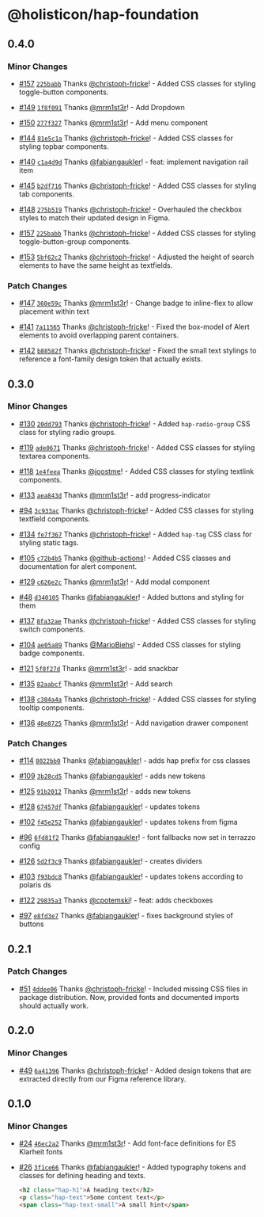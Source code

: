 # @holisticon/hap-foundation

## 0.4.0

### Minor Changes

- [#157](https://github.com/holisticon/atomic-playfulness/pull/157) [`225babb`](https://github.com/holisticon/atomic-playfulness/commit/225babb42adbb6b9bfd1047044b778d1d91bccff) Thanks [@christoph-fricke](https://github.com/christoph-fricke)! - Added CSS classes for styling toggle-button components.

- [#149](https://github.com/holisticon/atomic-playfulness/pull/149) [`1f8f091`](https://github.com/holisticon/atomic-playfulness/commit/1f8f091fdcc3b850092d7007516bd6b162d052e5) Thanks [@mrm1st3r](https://github.com/mrm1st3r)! - Add Dropdown

- [#150](https://github.com/holisticon/atomic-playfulness/pull/150) [`277f327`](https://github.com/holisticon/atomic-playfulness/commit/277f3272addb8ff9ee289539adca07dd50d401dd) Thanks [@mrm1st3r](https://github.com/mrm1st3r)! - Add menu component

- [#144](https://github.com/holisticon/atomic-playfulness/pull/144) [`81e5c1a`](https://github.com/holisticon/atomic-playfulness/commit/81e5c1a3407e6251b24e777184957dd3fd0ea158) Thanks [@christoph-fricke](https://github.com/christoph-fricke)! - Added CSS classes for styling topbar components.

- [#140](https://github.com/holisticon/atomic-playfulness/pull/140) [`c1a4d9d`](https://github.com/holisticon/atomic-playfulness/commit/c1a4d9db563cd2e81c64fe87f6fc7b4cd38d8051) Thanks [@fabiangaukler](https://github.com/fabiangaukler)! - feat: implement navigation rail item

- [#145](https://github.com/holisticon/atomic-playfulness/pull/145) [`b2df716`](https://github.com/holisticon/atomic-playfulness/commit/b2df71698e745595d9958903f1168002f595f3e3) Thanks [@christoph-fricke](https://github.com/christoph-fricke)! - Added CSS classes for styling tab components.

- [#148](https://github.com/holisticon/atomic-playfulness/pull/148) [`275b519`](https://github.com/holisticon/atomic-playfulness/commit/275b5199b58e5b7dff08bde16441303898c4b9e9) Thanks [@christoph-fricke](https://github.com/christoph-fricke)! - Overhauled the checkbox styles to match their updated design in Figma.

- [#157](https://github.com/holisticon/atomic-playfulness/pull/157) [`225babb`](https://github.com/holisticon/atomic-playfulness/commit/225babb42adbb6b9bfd1047044b778d1d91bccff) Thanks [@christoph-fricke](https://github.com/christoph-fricke)! - Added CSS classes for styling toggle-button-group components.

- [#153](https://github.com/holisticon/atomic-playfulness/pull/153) [`5bf62c2`](https://github.com/holisticon/atomic-playfulness/commit/5bf62c262c2195d3ac1388b2f9dfc82fa6b7cec2) Thanks [@christoph-fricke](https://github.com/christoph-fricke)! - Adjusted the height of search elements to have the same height as textfields.

### Patch Changes

- [#147](https://github.com/holisticon/atomic-playfulness/pull/147) [`360e59c`](https://github.com/holisticon/atomic-playfulness/commit/360e59c7a8f9954d62bdc87058ee64f99284cd19) Thanks [@mrm1st3r](https://github.com/mrm1st3r)! - Change badge to inline-flex to allow placement within text

- [#141](https://github.com/holisticon/atomic-playfulness/pull/141) [`7a11565`](https://github.com/holisticon/atomic-playfulness/commit/7a115659511cb301586b8e6c4382343605a6f2b2) Thanks [@christoph-fricke](https://github.com/christoph-fricke)! - Fixed the box-model of Alert elements to avoid overlapping parent containers.

- [#142](https://github.com/holisticon/atomic-playfulness/pull/142) [`b88582f`](https://github.com/holisticon/atomic-playfulness/commit/b88582f88ac5028c16f81baeaf2fe5ed5d9451ea) Thanks [@christoph-fricke](https://github.com/christoph-fricke)! - Fixed the small text stylings to reference a font-family design token that actually exists.

## 0.3.0

### Minor Changes

- [#130](https://github.com/holisticon/atomic-playfulness/pull/130) [`20dd793`](https://github.com/holisticon/atomic-playfulness/commit/20dd7931d61dbabdc21598ff07297666f389e83e) Thanks [@christoph-fricke](https://github.com/christoph-fricke)! - Added `hap-radio-group` CSS class for styling radio groups.

- [#119](https://github.com/holisticon/atomic-playfulness/pull/119) [`ade0671`](https://github.com/holisticon/atomic-playfulness/commit/ade0671a569b638cf7da9990e6b745beb201323c) Thanks [@christoph-fricke](https://github.com/christoph-fricke)! - Added CSS classes for styling textarea components.

- [#118](https://github.com/holisticon/atomic-playfulness/pull/118) [`1e4feea`](https://github.com/holisticon/atomic-playfulness/commit/1e4feeaa58439b4e53709c8499774a5e3d39bbce) Thanks [@joostme](https://github.com/joostme)! - Added CSS classes for styling textlink components.

- [#133](https://github.com/holisticon/atomic-playfulness/pull/133) [`aea843d`](https://github.com/holisticon/atomic-playfulness/commit/aea843dae38084c40698d59164f1a72680ca96c5) Thanks [@mrm1st3r](https://github.com/mrm1st3r)! - add progress-indicator

- [#94](https://github.com/holisticon/atomic-playfulness/pull/94) [`3c933ac`](https://github.com/holisticon/atomic-playfulness/commit/3c933accc426cb010d46e9812ac4086a64518d93) Thanks [@christoph-fricke](https://github.com/christoph-fricke)! - Added CSS classes for styling textfield components.

- [#134](https://github.com/holisticon/atomic-playfulness/pull/134) [`fe7f367`](https://github.com/holisticon/atomic-playfulness/commit/fe7f367923bb8eadafe5e582f6be99348412b0bb) Thanks [@christoph-fricke](https://github.com/christoph-fricke)! - Added `hap-tag` CSS class for styling static tags.

- [#105](https://github.com/holisticon/atomic-playfulness/pull/105) [`c72b4b5`](https://github.com/holisticon/atomic-playfulness/commit/c72b4b5149e671e382d7ca3cab1c2b55f099cb8e) Thanks [@github-actions](https://github.com/apps/github-actions)! - Added CSS classes and documentation for alert component.

- [#129](https://github.com/holisticon/atomic-playfulness/pull/129) [`c626e2c`](https://github.com/holisticon/atomic-playfulness/commit/c626e2c89d5ba85a6192c92d59e05316327a4933) Thanks [@mrm1st3r](https://github.com/mrm1st3r)! - Add modal component

- [#48](https://github.com/holisticon/atomic-playfulness/pull/48) [`d340105`](https://github.com/holisticon/atomic-playfulness/commit/d340105ce6d68aefa44a02deea7a60f9b6ec9a17) Thanks [@fabiangaukler](https://github.com/fabiangaukler)! - Added buttons and styling for them

- [#137](https://github.com/holisticon/atomic-playfulness/pull/137) [`8fa32ae`](https://github.com/holisticon/atomic-playfulness/commit/8fa32aef6f2ea942c1227b0c632587f8643c8839) Thanks [@christoph-fricke](https://github.com/christoph-fricke)! - Added CSS classes for styling switch components.

- [#104](https://github.com/holisticon/atomic-playfulness/pull/104) [`ae05a89`](https://github.com/holisticon/atomic-playfulness/commit/ae05a89a1d2ef9a75bd385dd98782a39736b95c7) Thanks [@MarioBiehs](https://github.com/MarioBiehs)! - Added CSS classes for styling badge components.

- [#121](https://github.com/holisticon/atomic-playfulness/pull/121) [`5f8f27d`](https://github.com/holisticon/atomic-playfulness/commit/5f8f27d9449b80c4ace013c18fa4a89bead499b5) Thanks [@mrm1st3r](https://github.com/mrm1st3r)! - add snackbar

- [#135](https://github.com/holisticon/atomic-playfulness/pull/135) [`82aabcf`](https://github.com/holisticon/atomic-playfulness/commit/82aabcf39a48d7e0a1cfe7768da7e65bee420d52) Thanks [@mrm1st3r](https://github.com/mrm1st3r)! - Add search

- [#138](https://github.com/holisticon/atomic-playfulness/pull/138) [`c384a4a`](https://github.com/holisticon/atomic-playfulness/commit/c384a4a3d086a5ce59514d02f87ac77c92fd84ca) Thanks [@christoph-fricke](https://github.com/christoph-fricke)! - Added CSS classes for styling tooltip components.

- [#136](https://github.com/holisticon/atomic-playfulness/pull/136) [`48e8725`](https://github.com/holisticon/atomic-playfulness/commit/48e872527420188b0ae9694bac2f72d427a927bf) Thanks [@mrm1st3r](https://github.com/mrm1st3r)! - Add navigation drawer component

### Patch Changes

- [#114](https://github.com/holisticon/atomic-playfulness/pull/114) [`8022bb0`](https://github.com/holisticon/atomic-playfulness/commit/8022bb00e3b44ca8b7b860e40fad8753bb9c07a5) Thanks [@fabiangaukler](https://github.com/fabiangaukler)! - adds hap prefix for css classes

- [#109](https://github.com/holisticon/atomic-playfulness/pull/109) [`3b28cd5`](https://github.com/holisticon/atomic-playfulness/commit/3b28cd5d03570b4f7ef2e1a09065e47fb1151210) Thanks [@fabiangaukler](https://github.com/fabiangaukler)! - adds new tokens

- [#125](https://github.com/holisticon/atomic-playfulness/pull/125) [`91b2012`](https://github.com/holisticon/atomic-playfulness/commit/91b20125ed241b534ef66735871c2b6225813f57) Thanks [@mrm1st3r](https://github.com/mrm1st3r)! - adds new tokens

- [#128](https://github.com/holisticon/atomic-playfulness/pull/128) [`67457df`](https://github.com/holisticon/atomic-playfulness/commit/67457df0431b6a9f110a584133ddee301fd3be59) Thanks [@fabiangaukler](https://github.com/fabiangaukler)! - updates tokens

- [#102](https://github.com/holisticon/atomic-playfulness/pull/102) [`f45e252`](https://github.com/holisticon/atomic-playfulness/commit/f45e25260fe931b67288eb08f3de46c45ca16621) Thanks [@fabiangaukler](https://github.com/fabiangaukler)! - updates tokens from figma

- [#96](https://github.com/holisticon/atomic-playfulness/pull/96) [`6fd81f2`](https://github.com/holisticon/atomic-playfulness/commit/6fd81f288ba179b05bb73470ca9538b7890f0e97) Thanks [@fabiangaukler](https://github.com/fabiangaukler)! - font fallbacks now set in terrazzo config

- [#126](https://github.com/holisticon/atomic-playfulness/pull/126) [`5d2f3c9`](https://github.com/holisticon/atomic-playfulness/commit/5d2f3c9897539ed0fd9e836e32ebb43500f117b5) Thanks [@fabiangaukler](https://github.com/fabiangaukler)! - creates dividers

- [#103](https://github.com/holisticon/atomic-playfulness/pull/103) [`f93bdc8`](https://github.com/holisticon/atomic-playfulness/commit/f93bdc8bb14a320abd5d42a4215899d0e4e3c7e0) Thanks [@fabiangaukler](https://github.com/fabiangaukler)! - updates tokens according to polaris ds

- [#122](https://github.com/holisticon/atomic-playfulness/pull/122) [`29835a3`](https://github.com/holisticon/atomic-playfulness/commit/29835a3bb7a9fca14d526fd340c619ad9e654737) Thanks [@cpotemski](https://github.com/cpotemski)! - feat: adds checkboxes

- [#97](https://github.com/holisticon/atomic-playfulness/pull/97) [`e8fd3e7`](https://github.com/holisticon/atomic-playfulness/commit/e8fd3e7d7bcc8a4c3ffa52278bd113e710dad9cd) Thanks [@fabiangaukler](https://github.com/fabiangaukler)! - fixes background styles of buttons

## 0.2.1

### Patch Changes

- [#51](https://github.com/holisticon/atomic-playfulness/pull/51) [`4ddee06`](https://github.com/holisticon/atomic-playfulness/commit/4ddee068fc87f53071ffb2cb07f1481e266604ab) Thanks [@christoph-fricke](https://github.com/christoph-fricke)! - Included missing CSS files in package distribution. Now, provided fonts and documented imports should actually work.

## 0.2.0

### Minor Changes

- [#49](https://github.com/holisticon/atomic-playfulness/pull/49) [`6a41396`](https://github.com/holisticon/atomic-playfulness/commit/6a41396a9ec521535e232634cee5d8cd8da34158) Thanks [@christoph-fricke](https://github.com/christoph-fricke)! - Added design tokens that are extracted directly from our Figma reference library.

## 0.1.0

### Minor Changes

- [#24](https://github.com/holisticon/atomic-playfulness/pull/24) [`46ec2a2`](https://github.com/holisticon/atomic-playfulness/commit/46ec2a217e50461dbe10b7c70eb4f3f6bcfccc44) Thanks [@mrm1st3r](https://github.com/mrm1st3r)! - Add font-face definitions for ES Klarheit fonts

- [#26](https://github.com/holisticon/atomic-playfulness/pull/26) [`3f1ce66`](https://github.com/holisticon/atomic-playfulness/commit/3f1ce66e32e361b249b51ef88e10fc30367b3b7e) Thanks [@fabiangaukler](https://github.com/fabiangaukler)! - Added typography tokens and classes for defining heading and texts.

  ```html
  <h2 class="hap-h1">A heading text</h2>
  <p class="hap-text">Some content text</p>
  <span class="hap-text-small">A small hint</span>
  ```
